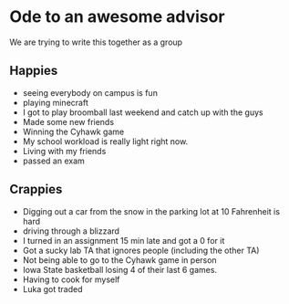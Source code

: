 # Ode to an awesome advisor
We are trying to write this together as a group


## Happies

- seeing everybody on campus is fun
- playing minecraft
-  I got to play broomball last weekend and catch up with the guys
-  Made some new friends
- Winning the Cyhawk game
- My school workload is really light right now.
- Living with my friends
- passed an exam



## Crappies

- Digging out a car from the snow in the parking lot at 10 Fahrenheit is hard
- driving through a blizzard
- I turned in an assignment 15 min late and got a 0 for it
- Got a sucky lab TA that ignores people (including the other TA)
- Not being able to go to the Cyhawk game in person
- Iowa State basketball losing 4 of their last 6 games.
- Having to cook for myself
- Luka got traded
